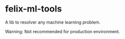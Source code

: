 # felix-ml-tools

A lib to resolver any machine learning problem.

Warning: Not recommended for production environment.
